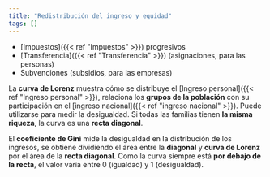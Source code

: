 ```yaml
---
title: "Redistribución del ingreso y equidad"
tags: []
---
```

- [Impuestos]({{< ref "Impuestos" >}}) progresivos
- [Transferencia]({{< ref "Transferencia" >}}) (asignaciones, para las personas)
- Subvenciones (subsidios, para las empresas)

La **curva de Lorenz** muestra cómo se distribuye el [Ingreso personal]({{< ref "Ingreso personal" >}}), relaciona los **grupos de la población** con su participación en el [ingreso nacional]({{< ref "ingreso nacional" >}}). Puede utilizarse para medir la desigualdad. Si todas las familias tienen **la misma riqueza**, la curva es una **recta diagonal**.

El **coeficiente de Gini** mide la desigualdad en la distribución de los ingresos, se obtiene dividiendo el área entre la **diagonal** y **curva de Lorenz** por el área de la **recta diagonal**. Como la curva siempre está **por debajo de la recta**, el valor varía entre 0 (igualdad) y 1 (desigualdad).